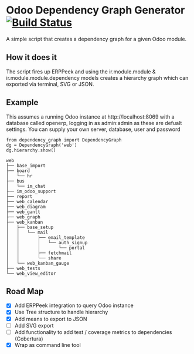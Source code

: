 # Odoo Dependency Graph Generator [![Build Status](https://travis-ci.org/Gimpneek/odoo_dependency_graph.svg?branch=master)](https://travis-ci.org/Gimpneek/odoo_dependency_graph)
A simple script that creates a dependency graph for a given Odoo module. 

## How it does it
The script fires up ERPPeek and using the ir.module.module & ir.module.module.dependency models creates a hierarchy
graph which can exported via terminal, SVG or JSON.

## Example
This assumes a running Odoo instance at http://localhost:8069 with a database called openerp, logging in as admin:admin as these are defualt settings.
You can supply your own server, database, user and password

```
from dependency_graph import DependencyGraph
dg = DependencyGraph('web')
dg.hierarchy.show()

web
├── base_import
├── board
│   └── hr
├── bus
│   └── im_chat
├── im_odoo_support
├── report
├── web_calendar
├── web_diagram
├── web_gantt
├── web_graph
├── web_kanban
│   ├── base_setup
│   │   └── mail
│   │       ├── email_template
│   │       │   └── auth_signup
│   │       │       └── portal
│   │       ├── fetchmail
│   │       └── share
│   └── web_kanban_gauge
├── web_tests
└── web_view_editor
```

## Road Map
- [x] Add ERPPeek integration to query Odoo instance
- [x] Use Tree structure to handle hierarchy
- [x] Add means to export to JSON
- [ ] Add SVG export
- [ ] Add functionality to add test / coverage metrics to dependencies (Cobertura) 
- [x] Wrap as command line tool